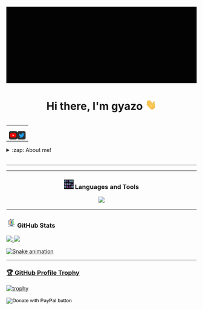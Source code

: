 [![gyaz0](src/cartas.GIF)](https://www.youtube.com/@gyazo6700)

<h1 align="center">Hi there, I'm gyazo <img src="./src/wave.gif" width="30px"></h1>

<table align="right">
<tr>
<td>

[<img align="left" alt="gyazo | YouTube" width="22px" src="./src/youtube.png" />][youtube]
[<img align="left" alt="@ed_gyazo | Twitter" width="22px" src="./src/twitter.png" />][twitter]

</td>
</tr>
</table>

<details>
  <summary>:zap: About me!</summary>

### 🔬 Bioanalyst Clinico and I am currently studying a Master in Bioinformatic 💻!!
- 🦾 I love the PowerLifting!
- 🤓  I’m currently learning everything
- 👾  I am very curious and that is why you start studying programming
- 🗒  I am currently very obsected with learning vimscript
</details>

<br />

---


---

<h3 align="center"><img src="./src/0101.GIF" width="25px" height="25px"> Languages and Tools</h3>
<p align="center">
    <a href="https://www.youtube.com/watch?v=7RpMOhJVMlc&ab_channel=gyazo%C2%BF" target="_blank"> <img src="https://img.shields.io/badge/Code-Python-informational?style=flat&logo=python&logoColor=white&color=2bbc8a"/> </a>
</p>

---


<h3 align="left"><img src="./src/estadistica2.gif" width="25px" height="25px"> GitHub Stats</h3>

<div>
  <a href="https://github.com/gyaz0">
  <img height="180em" src="https://github-readme-stats.vercel.app/api?username=gyaz0&show_icons=true&theme=radical&include_all_commits=true&count_private=true"/>
  <img height="180em" src="https://github-readme-stats.vercel.app/api/top-langs/?username=gyaz0&layout=compact&langs_count=7&theme=radical"/>
</div>

![Snake animation](https://github.com/gyaz0/gyaz0/blob/output/github-contribution-grid-snake.svg)

---

### 🏆 GitHub Profile Trophy

[![trophy](https://github-profile-trophy.vercel.app/?username=gyaz0&no-frame=true&theme=onedark&rank=SECRET,SSS,SS,S,AAA,AA,A)](https://github.com/ryo-ma/github-profile-trophy)

<form action="https://www.paypal.com/donate" method="post" target="_top">
<input type="hidden" name="hosted_button_id" value="A9ZCHSS5K6SS8" />
<input type="image" src="https://www.paypalobjects.com/en_US/DK/i/btn/btn_donateCC_LG.gif" border="0" name="submit" title="PayPal - The safer, easier way to pay online!" alt="Donate with PayPal button" />

[twitter]: https://twitter.com/ed_gyazo
[youtube]: https://www.youtube.com/@gyazo6700
